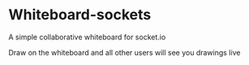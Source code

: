 # Whiteboard-sockets
A simple collaborative whiteboard for socket.io

Draw on the whiteboard and all other users will see you drawings live
